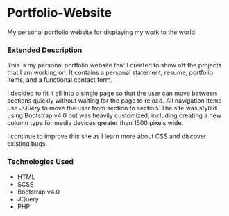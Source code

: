 # Portfolio-Website
My personal portfolio website for displaying my work to the world 

<h3>Extended Description</h3>
<p>This is my personal portfolio website that I created to show off the projects that I am working on. It contains a personal statement, resume, portfolio items, and a functional contact form.</p> 

<p>I decided to fit it all into a single page so that the user can move between sections quickly without waiting for the page to reload. All navigation items use JQuery to move the user from section to section. The site was styled using Bootstrap v4.0 but was heavily customized, including creating a new column type for media devices greater than 1500 pixels wide.</p>

<p>I continue to improve this site as I learn more about CSS and discover existing bugs.</p>

<h3>Technologies Used</h3>
<ul>
  <li>HTML</li>
  <li>SCSS</li>
  <li>Bootstrap v4.0</li>
  <li>JQuery</li>
  <li>PHP</li>
</ul>
